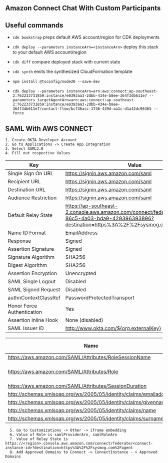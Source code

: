 ## Amazon Connect Chat With Custom Participants

## Useful commands

* `cdk bookstrap`       preps default AWS account/region for CDK deployments
* `cdk deploy --parameters instanceArn=<instanceArn>`      deploy this stack to your default AWS account/region
* `cdk diff`        compare deployed stack with current state
* `cdk synth`       emits the synthesized CloudFormation template

* `npm install @tsconfig/node20 --save-dev`  
* `cdk deploy --parameters instanceArn=arn:aws:connect:ap-southeast-2:762233731859:instance/e0393aa3-2dbb-434e-b8ee-364f3db611e7 --parameters targetAgentArn=arn:aws:connect:ap-southeast-2:762233731859:instance/e0393aa3-2dbb-434e-b8ee-364f3db611e7/contact-flow/bc746acc-1746-439d-aa1c-d1a42dc96365 --force`


## SAML With AWS CONNECT

    1. Create OKTA Developer Account
    2. Go to Applications -> Create App Integration
    3. Select SAML2.0
    4. Fill out respective Values

| Key                        | Value                                                                                                                                             |
|----------------------------|---------------------------------------------------------------------------------------------------------------------------------------------------|
| Single Sign On URL         | https://signin.aws.amazon.com/saml                                                                                                                |
| Recipient URL              | https://signin.aws.amazon.com/saml                                                                                                                |
| Destination URL            | https://signin.aws.amazon.com/saml                                                                                                                |
| Audience Restriction       | https://signin.aws.amazon.com/saml                                                                                                                |
| Default Relay State        | https://ap-southeast-2.console.aws.amazon.com/connect/federate/62cd8991-86c5-4a03-bda9-429396393896?destination=https%3A%2F%2Fsysmog.com%2Fagent  |
| Name ID Format             | EmailAddress                                                                                                                                      |
| Response                   | Signed                                                                                                                                            |
| Assertion Signature        | Signed                                                                                                                                            |
| Signature Algorithm        | SHA256                                                                                                                                            |
| Digest Algorithm           | SHA256                                                                                                                                            |
| Assertion Encryption       | Unencrypted                                                                                                                                       |
| SAML Single Logout         | Disabled                                                                                                                                          |
| SAML Signed Request        | Disabled                                                                                                                                          |
| authnContextClassRef       | PasswordProtectedTransport                                                                                                                        |
| Honor Force Authentication | Yes                                                                                                                                               |
| Assertion Inline Hook      | None (disabled)                                                                                                                                   |
| SAML Issuer ID             | http://www.okta.com/${org.externalKey}                                                                                                            |



| Name                                                                 | Name Format   | Value                                                                                         |
|----------------------------------------------------------------------|---------------|-----------------------------------------------------------------------------------------------|
| https://aws.amazon.com/SAML/Attributes/RoleSessionName               | Unspecified   | user.email                                                                                    |
| https://aws.amazon.com/SAML/Attributes/Role                          | Unspecified   | arn:aws:iam::762233731859:saml-provider/OKTA,arn:aws:iam::762233731859:role/Sysmog-Agent-OKTA |
| https://aws.amazon.com/SAML/Attributes/SessionDuration               | Unspecified   | 43200                                                                                         |
| http://schemas.xmlsoap.org/ws/2005/05/identity/claims/emailaddress   | Unspecified   | user.email                                                                                    |
| http://schemas.xmlsoap.org/ws/2005/05/identity/claims/givenname      | Unspecified   | user.firstName                                                                                |
| http://schemas.xmlsoap.org/ws/2005/05/identity/claims/name           | Unspecified   | user.firstName                                                                                |
| http://schemas.xmlsoap.org/ws/2005/05/identity/claims/surname        | Unspecified   | user.lastName                                                                                 |

      5. Go to Customizations -> Other -> iframe embedding
      6. Value of Role is samlProviderArn, samlRoleArn
      7. Value of Relay State is https://<region>.console.aws.amazon.com/connect/federate/<connect-instance-id>?destination=https%3A%2F%2Fsysmog.com%2Fagent
      8. Add Approved Domains to Connect -> ConnectInstance - > Approved Domains